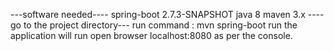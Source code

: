 ---software needed----
spring-boot 2.7.3-SNAPSHOT
java 8
maven 3.x
----go to the project directory---
run command : mvn spring-boot run
the application will run
open browser localhost:8080 as per the console.
